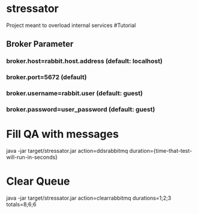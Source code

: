 # stressator
Project meant to overload internal services
#Tutorial
## Broker Parameter
### broker.host=rabbit.host.address (default: localhost)
### broker.port=5672 (default)
### broker.username=rabbit.user (default: guest)
### broker.password=user_password (default: guest)

# Fill QA with messages
java -jar target/stressator.jar action=ddsrabbitmq duration={time-that-test-will-run-in-seconds}

# Clear Queue
java -jar target/stressator.jar action=clearrabbitmq durations=1;2;3 totals=8;6;6
